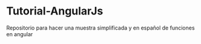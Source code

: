 # Tutorial-AngularJs
Repositorio para hacer una muestra simplificada y en español de funciones en angular
